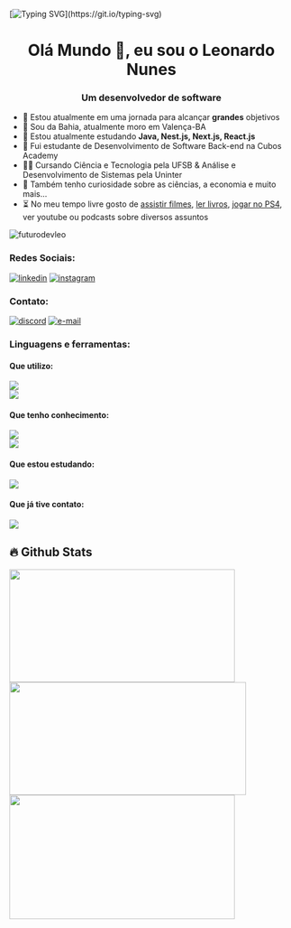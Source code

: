 [![Typing SVG](https://readme-typing-svg.demolab.com?font=White+Rabbit&pause=1000&color=34C924&width=435&lines=Wake+up%2C+Neo...;The+Matrix+has+you...;Follow+the+white+rabbit.)](https://git.io/typing-svg)

<h1 align="center">Olá Mundo 👋, eu sou o Leonardo Nunes</h1>
<h3 align="center">Um desenvolvedor de software</h3>

-  🔭 Estou atualmente em uma jornada para alcançar **grandes** objetivos
-  📍 Sou da Bahia, atualmente moro em Valença-BA
-  🌱 Estou atualmente estudando **Java, Nest.js, Next.js, React.js**
-  🧠 Fui estudante de Desenvolvimento de Software Back-end na Cubos Academy
-  👨‍🎓 Cursando Ciência e Tecnologia pela UFSB & Análise e Desenvolvimento de Sistemas pela Uninter
-  🔎 Também tenho curiosidade sobre as ciências, a economia e muito mais...
-  ⏳ No meu tempo livre gosto de [assistir filmes](https://letterboxd.com/leonunes/), [ler livros](https://www.skoob.com.br/usuario/1639942), [jogar no PS4](https://psnprofiles.com/Juha_bach7), ver youtube ou podcasts sobre diversos assuntos

<p align="left"> <img src="https://komarev.com/ghpvc/?username=futurodevleo&label=Profile%20views&color=0e75b6&style=flat" alt="futurodevleo" /> </p>

<h3 align="left">Redes Sociais:</h3>
<p align="left">
<a href="https://linkedin.com/in/leonardo-nunes-dev" target="blank"><img src="https://skillicons.dev/icons?i=linkedin" alt="linkedin" /></a>
<a href="https://instagram.com/leonnunes07" target="blank"><img src="https://skillicons.dev/icons?i=instagram" alt="instagram" /></a>
</p>

<h3 align="left">Contato:</h3>
<p align="left">
<a href="https://discord.com/users/726271049209086094" target="blank"><img src="https://skillicons.dev/icons?i=discord" alt="discord" /></a>
<a href="mailto:leonunes07@outlook.com" target="blank"><img src="https://skillicons.dev/icons?i=gmail" alt="e-mail" /></a>
</p>

<h3 align="left">Linguagens e ferramentas:</h3>
<h4 align="left">Que utilizo:</h4>
<p align="left">
  <a href="https://skillicons.dev">
    <img src="https://skillicons.dev/icons?i=js,nodejs,express,typescript,postgresql" /><br>
    <img src="https://skillicons.dev/icons?i=git,vscode,postman,jest" />
  </a>
</p>
<h4 align="left">Que tenho conhecimento:</h4>
<p align="left">
  <a href="https://skillicons.dev">
    <img src="https://skillicons.dev/icons?i=html,css,py,c,raspberrypi" /><br>
    <img src="https://skillicons.dev/icons?i=wordpress,mysql,mongodb,vitest" />
  </a>
</p>
<h4 align="left">Que estou estudando:</h4>
<p align="left">
  <a href="https://skillicons.dev">
    <img src="https://skillicons.dev/icons?i=java,nestjs,nextjs,react" />
  </a>
</p>
<h4 align="left">Que já tive contato:</h4>
<p align="left">
  <a href="https://skillicons.dev">
    <img src="https://skillicons.dev/icons?i=docker,aws" />
  </a>
</p>

## 🔥 Github Stats

<div align="left">
<img height="200px" width="400" src="http://github-profile-summary-cards.vercel.app/api/cards/stats?username=dev-leonunes&theme=radical">
<!--  <img height="200px" width="400" src="https://github-readme-stats.vercel.app/api?username=dev-leonunes&show_icons=true&count_private=true&theme=radical&rank_icon=github"> -->
<img height="200px" width="420" src="http://github-readme-streak-stats.herokuapp.com?user=dev-leonunes&theme=radical&mode=weekly&hide_border=true">
<img height="220px" width="400" src="https://github-readme-stats.vercel.app/api/top-langs/?username=dev-leonunes&show_icons=true&theme=radical&layout=compact&langs_count=8&hide_border=true">
</div>
